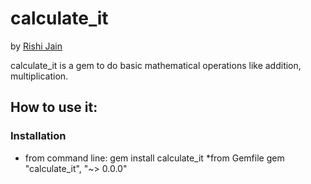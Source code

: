 calculate_it
============

by [Rishi Jain](http://github.com/rishijain)

calculate_it is a gem to do basic mathematical operations like addition, multiplication.

## How to use it:

### Installation

* from command line:
  gem install calculate_it
*from Gemfile
  gem "calculate_it", "~> 0.0.0"
